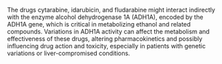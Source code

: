 The drugs cytarabine, idarubicin, and fludarabine might interact indirectly with the enzyme alcohol dehydrogenase 1A (ADH1A), encoded by the ADH1A gene, which is critical in metabolizing ethanol and related compounds. Variations in ADH1A activity can affect the metabolism and effectiveness of these drugs, altering pharmacokinetics and possibly influencing drug action and toxicity, especially in patients with genetic variations or liver-compromised conditions.
